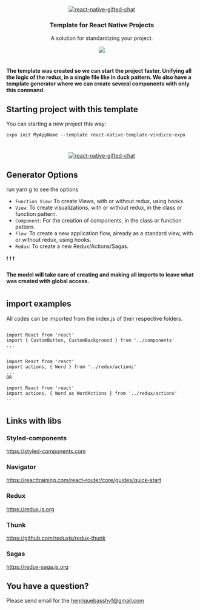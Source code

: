 <p align="center" >
  <p align="center" >
    <a href="">
      <img alt="react-native-gifted-chat" src="https://user-images.githubusercontent.com/22872282/77975177-b34a2900-72cf-11ea-845d-6e40ab6718d4.png" />
    </a>
  </p>

<h3 align="center">
  Template for React Native Projects
</h3>
<p align="center">
  A solution for standardizing your project.
</p>

<p align="center">
  <a title='License' href="https://github.com/FaridSafi/react-native-gifted-chat/blob/master/LICENSE" height="18">
    <img src='https://img.shields.io/badge/license-MIT-blue.svg' />
  </a>
</p>

#

#### The template was created so we can start the project faster. Unifying all the logic of the redux, in a single file like in duck pattern. We also have a template generator where we can create several components with only this command.

## Starting project with this template

You can starting a new project this way:

`expo init MyAppName --template react-native-template-vindicce-expo`

#

  <p align="center" >
    <a href="">
      <img alt="react-native-gifted-chat" src="https://user-images.githubusercontent.com/22872282/77976697-0aea9380-72d4-11ea-96bb-2d4484a8c6a6.png" />
    </a>
  </p>

## Generator Options

run yarn g to see the options

- `Function View`: To create Views, with or without redux, using hooks.
- `View`: To create visualizations, with or without redux, in the class or function pattern.
- `Component`: For the creation of components, in the class or function pattern.
- `Flow`: To create a new application flow, already as a standard view, with or without redux, using hooks.
- `Redux`: To create a new Redux/Actions/Sagas.

:exclamation: :exclamation: :exclamation: 
#### The model will take care of creating and making all imports to leave what was created with global access.

#

## import examples

All codes can be imported from the index.js of their respective folders.

```components

import React from 'react'
import { CustomButton, CustomBackground } from '../components'
...

```

```actions

import React from 'react'
import actions, { Word } from '../redux/actions'
...
OR

import React from 'react'
import actions, { Word as WordActions } from '../redux/actions'
...

```
#

## Links with libs

### Styled-components

https://styled-components.com

### Navigator

https://reacttraining.com/react-router/core/guides/quick-start

### Redux

https://redux.js.org

### Thunk

https://github.com/reduxjs/redux-thunk

### Sagas

https://redux-saga.js.org

## You have a question?

Please send email for the henriquebasshvf@gmail.com
